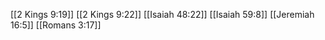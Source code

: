 [[2 Kings 9:19]]
[[2 Kings 9:22]]
[[Isaiah 48:22]]
[[Isaiah 59:8]]
[[Jeremiah 16:5]]
[[Romans 3:17]]
